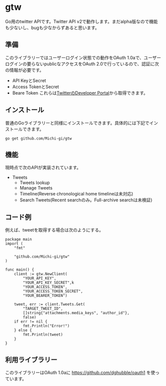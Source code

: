 # gtw
Go用のtwitter APIです。Twitter API v2で動作します。まだalpha版なので機能も少ないし、bugも少なからずあると思います。

## 準備
このライブラリーではユーザーログイン状態での動作をOAuth 1.0aで、ユーザーログインの要らないpublicなアクセスをOAuth 2.0で行っているので、認証に次の情報が必要です。
- API KeyとSecret
- Access TokenとSecret
- Beare Token
これらは[TwitterのDeveloper Portal](https://developer.twitter.com/en/apps/)から取得できます。

## インストール
普通のGoライブラリーと同様にインストールできます。具体的には下記でインストールできます。

```console
go get github.com/Michi-gi/gtw
```
## 機能
現時点で次のAPIが実装されています。
- Tweets
  - Tweets lookup
  - Manage Tweets
  - Timeline(Reverse chronological home timelineは未対応)
  - Search Tweets(Recent searchのみ。Full-archive searchは未検証)

## コード例
例えば、tweetを取得する場合は次のようにする。
```
package main
import (
    "fmt"

    "github.com/Michi-gi/gtw"
)

func main() {
    client := gtw.NewClient(
        "YOUR_API_KEY",
        "YOUR_API_KEY_SECRET",k
        "YOUR_ACCESS_TOKEN",
        "YOUR_ACCESS_TOKEN_SECRET",
        "YOUR_BEARER_TOKEN")
    
    tweet, err := client.Tweets.Get(
        "TARGET_TWEET_ID",
        []string{"attachments.media_keys", "author_id"},
        false)
    if err != nil {
        fmt.Println("Error!")
    } else {
        fmt.Println(tweet)
    }
}
```

## 利用ライブラリー
このライブラリーはOAuth 1.0aに https://github.com/dghubble/oauth1 を使っています。